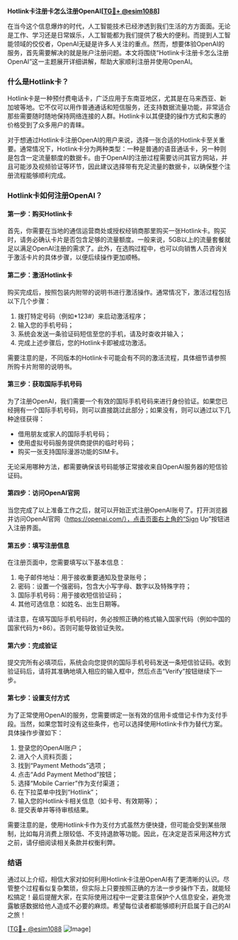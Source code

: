 **Hotlink卡注册卡怎么注册OpenAI[[TG💪+ @esim1088](https://t.me/s/esim1088)]**

在当今这个信息爆炸的时代，人工智能技术已经渗透到我们生活的方方面面。无论是工作、学习还是日常娱乐，人工智能都为我们提供了极大的便利。而提到人工智能领域的佼佼者，OpenAI无疑是许多人关注的重点。然而，想要体验OpenAI的服务，首先需要解决的就是账户注册问题。本文将围绕“Hotlink卡注册卡怎么注册OpenAI”这一主题展开详细讲解，帮助大家顺利注册并使用OpenAI。

### 什么是Hotlink卡？

Hotlink卡是一种预付费电话卡，广泛应用于东南亚地区，尤其是在马来西亚、新加坡等地。它不仅可以用作普通通话和短信服务，还支持数据流量功能，非常适合那些需要随时随地保持网络连接的人群。Hotlink卡以其便捷的操作方式和实惠的价格受到了众多用户的青睐。

对于想通过Hotlink卡注册OpenAI的用户来说，选择一张合适的Hotlink卡至关重要。通常情况下，Hotlink卡分为两种类型：一种是普通的语音通话卡，另一种则是包含一定流量额度的数据卡。由于OpenAI的注册过程需要访问其官方网站，并且可能涉及视频验证等环节，因此建议选择带有充足流量的数据卡，以确保整个注册流程能够顺利完成。

### Hotlink卡如何注册OpenAI？

#### 第一步：购买Hotlink卡

首先，你需要在当地的通信运营商处或授权经销商那里购买一张Hotlink卡。购买时，请务必确认卡片是否包含足够的流量额度。一般来说，5GB以上的流量套餐就足以满足OpenAI注册的需求了。此外，在选购过程中，也可以向销售人员咨询关于激活卡片的具体步骤，以便后续操作更加顺畅。

#### 第二步：激活Hotlink卡

购买完成后，按照包装内附带的说明书进行激活操作。通常情况下，激活过程包括以下几个步骤：

1. 拨打特定号码（例如*123#）来启动激活程序；
2. 输入您的手机号码；
3. 系统会发送一条验证码短信至您的手机，请及时查收并输入；
4. 完成上述步骤后，您的Hotlink卡即被成功激活。

需要注意的是，不同版本的Hotlink卡可能会有不同的激活流程，具体细节请参照所购卡片附带的说明书。

#### 第三步：获取国际手机号码

为了注册OpenAI，我们需要一个有效的国际手机号码来进行身份验证。如果您已经拥有一个国际手机号码，则可以直接跳过此部分；如果没有，则可以通过以下几种途径获得：

- 借用朋友或家人的国际手机号码；
- 使用虚拟号码服务提供商提供的临时号码；
- 购买一张支持国际漫游功能的SIM卡。

无论采用哪种方法，都需要确保该号码能够正常接收来自OpenAI服务器的短信验证码。

#### 第四步：访问OpenAI官网

当您完成了以上准备工作之后，就可以开始正式注册OpenAI账号了。打开浏览器并访问OpenAI官网（https://openai.com/），点击页面右上角的“Sign Up”按钮进入注册界面。

#### 第五步：填写注册信息

在注册页面中，您需要填写以下基本信息：

1. 电子邮件地址：用于接收重要通知及登录账号；
2. 密码：设置一个强密码，包含大小写字母、数字以及特殊字符；
3. 国际手机号码：用于接收短信验证码；
4. 其他可选信息：如姓名、出生日期等。

请注意，在填写国际手机号码时，务必按照正确的格式输入国家代码（例如中国的国家代码为+86）。否则可能导致验证失败。

#### 第六步：完成验证

提交完所有必填项后，系统会向您提供的国际手机号码发送一条短信验证码。收到验证码后，请将其准确地填入相应的输入框中，然后点击“Verify”按钮继续下一步。

#### 第七步：设置支付方式

为了正常使用OpenAI的服务，您需要绑定一张有效的信用卡或借记卡作为支付手段。当然，如果您暂时没有这些条件，也可以选择使用Hotlink卡作为替代方案。具体操作步骤如下：

1. 登录您的OpenAI账户；
2. 进入个人资料页面；
3. 找到“Payment Methods”选项；
4. 点击“Add Payment Method”按钮；
5. 选择“Mobile Carrier”作为支付渠道；
6. 在下拉菜单中找到“Hotlink”；
7. 输入您的Hotlink卡相关信息（如卡号、有效期等）；
8. 提交表单并等待审核结果。

需要注意的是，使用Hotlink卡作为支付方式虽然方便快捷，但可能会受到某些限制，比如每月消费上限较低、不支持退款等功能。因此，在决定是否采用这种方式之前，请仔细阅读相关条款并权衡利弊。

### 结语

通过以上介绍，相信大家对如何利用Hotlink卡注册OpenAI有了更清晰的认识。尽管整个过程看似复杂繁琐，但实际上只要按照正确的方法一步步操作下去，就能轻松搞定！最后提醒大家，在实际使用过程中一定要注意保护个人信息安全，避免泄露敏感数据给他人造成不必要的麻烦。希望每位读者都能够顺利开启属于自己的AI之旅！

[[TG💪+ @esim1088](https://t.me/s/esim1088) ![Image](https://i.postimg.cc/4NQfJmqS/Snipaste-2025-05-13-00-14-12.png)]